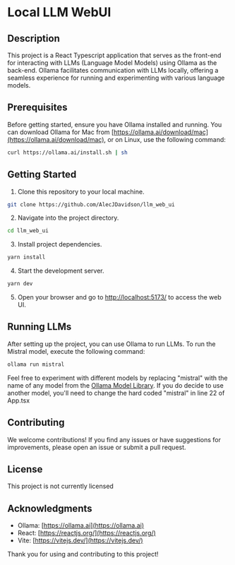 # Local LLM WebUI

## Description

This project is a React Typescript application that serves as the front-end for interacting with LLMs (Language Model Models) using Ollama as the back-end. Ollama facilitates communication with LLMs locally, offering a seamless experience for running and experimenting with various language models.

## Prerequisites

Before getting started, ensure you have Ollama installed and running. You can download Ollama for Mac from [https://ollama.ai/download/mac](https://ollama.ai/download/mac), or on Linux, use the following command:

```bash
curl https://ollama.ai/install.sh | sh
```

## Getting Started

1. Clone this repository to your local machine.

```bash
git clone https://github.com/AlecJDavidson/llm_web_ui
```

2. Navigate into the project directory.

```bash
cd llm_web_ui
```

3. Install project dependencies.

```bash
yarn install
```

4. Start the development server.

```bash
yarn dev
```

5. Open your browser and go to [http://localhost:5173/](http://localhost:5173/) to access the web UI.

## Running LLMs

After setting up the project, you can use Ollama to run LLMs. To run the Mistral model, execute the following command:

```bash
ollama run mistral
```

Feel free to experiment with different models by replacing "mistral" with the name of any model from the [Ollama Model Library](https://ollama.ai/library).
If you do decide to use another model, you'll need to change the hard coded "mistral" in line 22 of App.tsx 

## Contributing

We welcome contributions! If you find any issues or have suggestions for improvements, please open an issue or submit a pull request.

## License

This project is not currently licensed

## Acknowledgments

- Ollama: [https://ollama.ai](https://ollama.ai)
- React: [https://reactjs.org/](https://reactjs.org/)
- Vite: [https://vitejs.dev/](https://vitejs.dev/)

Thank you for using and contributing to this project!
